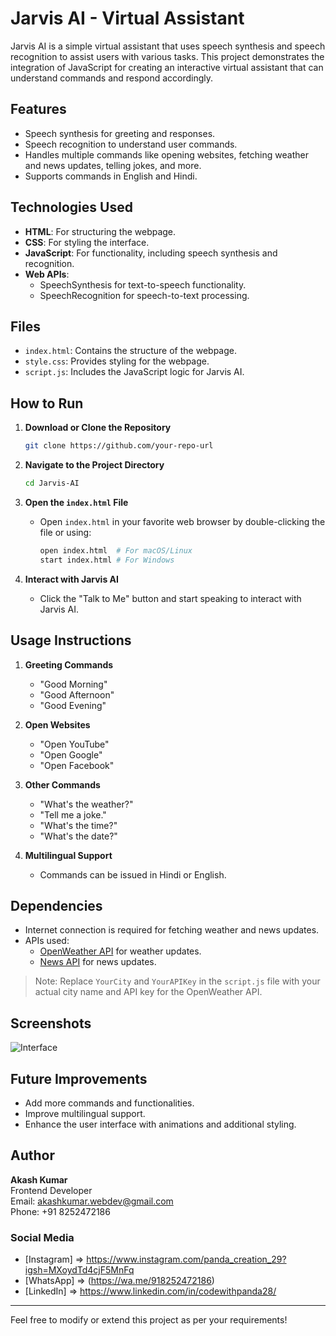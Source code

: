 # Jarvis AI - Virtual Assistant

Jarvis AI is a simple virtual assistant that uses speech synthesis and speech recognition to assist users with various tasks. This project demonstrates the integration of JavaScript for creating an interactive virtual assistant that can understand commands and respond accordingly.

## Features

- Speech synthesis for greeting and responses.
- Speech recognition to understand user commands.
- Handles multiple commands like opening websites, fetching weather and news updates, telling jokes, and more.
- Supports commands in English and Hindi.

## Technologies Used

- **HTML**: For structuring the webpage.
- **CSS**: For styling the interface.
- **JavaScript**: For functionality, including speech synthesis and recognition.
- **Web APIs**:
  - SpeechSynthesis for text-to-speech functionality.
  - SpeechRecognition for speech-to-text processing.

## Files

- `index.html`: Contains the structure of the webpage.
- `style.css`: Provides styling for the webpage.
- `script.js`: Includes the JavaScript logic for Jarvis AI.

## How to Run

1. **Download or Clone the Repository**
   ```bash
   git clone https://github.com/your-repo-url
   ```

2. **Navigate to the Project Directory**
   ```bash
   cd Jarvis-AI
   ```

3. **Open the `index.html` File**
   - Open `index.html` in your favorite web browser by double-clicking the file or using:
     ```bash
     open index.html  # For macOS/Linux
     start index.html # For Windows
     ```

4. **Interact with Jarvis AI**
   - Click the "Talk to Me" button and start speaking to interact with Jarvis AI.

## Usage Instructions

1. **Greeting Commands**
   - "Good Morning"
   - "Good Afternoon"
   - "Good Evening"

2. **Open Websites**
   - "Open YouTube"
   - "Open Google"
   - "Open Facebook"

3. **Other Commands**
   - "What's the weather?"
   - "Tell me a joke."
   - "What's the time?"
   - "What's the date?"

4. **Multilingual Support**
   - Commands can be issued in Hindi or English.

## Dependencies

- Internet connection is required for fetching weather and news updates.
- APIs used:
  - [OpenWeather API](https://openweathermap.org/) for weather updates.
  - [News API](https://newsapi.org/) for news updates.

> Note: Replace `YourCity` and `YourAPIKey` in the `script.js` file with your actual city name and API key for the OpenWeather API.

## Screenshots

![Interface](https://via.placeholder.com/600x300.png?text=Jarvis+AI+Interface)

## Future Improvements

- Add more commands and functionalities.
- Improve multilingual support.
- Enhance the user interface with animations and additional styling.

## Author

**Akash Kumar**  
Frontend Developer  
Email: akashkumar.webdev@gmail.com  
Phone: +91 8252472186  

### Social Media

- [Instagram] => https://www.instagram.com/panda_creation_29?igsh=MXoydTd4cjF5MnFq
- [WhatsApp] => (https://wa.me/918252472186)
- [LinkedIn] => https://www.linkedin.com/in/codewithpanda28/

---

Feel free to modify or extend this project as per your requirements!
